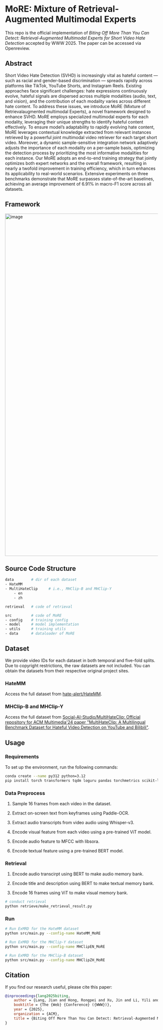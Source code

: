 # MoRE: Mixture of Retrieval-Augmented Multimodal Experts

This repo is the official implementation of *Biting Off More Than You Can Detect: Retrieval-Augmented Multimodal Experts for Short Video Hate Detection* accepted by WWW 2025. The paper can be accessed via Openreview.

## Abstract

Short Video Hate Detection (SVHD) is increasingly vital as hateful content — such as racial and gender-based discrimination — spreads rapidly across platforms like TikTok, YouTube Shorts, and Instagram Reels. Existing approaches face significant challenges: hate expressions continuously evolve, hateful signals are dispersed across multiple modalities (audio, text, and vision), and the contribution of each modality varies across different hate content. To address these issues, we introduce MoRE (Mixture of Retrievalaugmented multimodal Experts), a novel framework designed to enhance SVHD. MoRE employs specialized multimodal experts for each modality, leveraging their unique strengths to identify hateful content effectively. To ensure model’s adaptability to rapidly evolving hate content, MoRE leverages contextual knowledge extracted from relevant instances retrieved by a powerful joint multimodal video retriever for each target short video. Moreover, a dynamic sample-sensitive integration network adaptively adjusts the importance of each modality on a per-sample basis, optimizing the detection process by prioritizing the most informative modalities for each instance. Our MoRE adopts an end-to-end training strategy that jointly optimizes both expert networks and the overall framework, resulting in nearly a twofold improvement in training efficiency, which in turn enhances its applicability to real-world scenarios. Extensive experiments on three benchmarks demonstrate that MoRE surpasses state-of-the-art baselines, achieving an average improvement of 6.91% in macro-F1 score across all datasets.

## Framework
<img width="1126" alt="image" src="https://github.com/user-attachments/assets/9acbe962-004e-4bb1-a200-6407ac2cfa2c" />



## Source Code Structure

```bash
data        # dir of each dataset
- HateMM 
- MultiHateClip     # i.e., MHClip-B and MHClip-Y
    - en
    - zh

retrieval   # code of retrieval

src         # code of MoRE
- config    # training config
- model     # model implementation
- utils     # training utils
- data      # dataloader of MoRE
```

## Dataset

We provide video IDs for each dataset in both temporal and five-fold splits. Due to copyright restrictions, the raw datasets are not included. You can obtain the datasets from their respective original project sites.

### HateMM

Access the full dataset from [hate-alert/HateMM](https://github.com/hate-alert/HateMM).

### MHClip-B and MHClip-Y

Access the full dataset from [Social-AI-Studio/MultiHateClip: Official repository for ACM Multimedia'24 paper "MultiHateClip: A Multilingual Benchmark Dataset for Hateful Video Detection on YouTube and Bilibili"](https://github.com/social-ai-studio/multihateclip).

## Usage

### Requirements

To set up the environment, run the following commands:

```bash
conda create --name py312 python=3.12
pip install torch transformers tqdm loguru pandas torchmetrics scikit-learn colorama wandb hydra-core
```

### Data Preprocess

1. Sample 16 frames from each video in the dataset.

2. Extract on-screen text from keyframes using Paddle-OCR.

3. Extract audio transcripts from video audio using Whisper-v3.

4. Encode visual feature from each video using a pre-trained ViT model.

5. Encode audio feature to MFCC with libsora.

6. Encode textual feature using a pre-trained BERT model.


### Retrieval

1. Encode audio transcirpt using BERT to make audio memory bank.

2. Encode title and description using BERT to make textual memory bank.

3. Encode 16 frames using ViT to make visual memory bank.

```bash
# conduct retrieval
python retrieve/make_retrieval_result.py
```

### Run

```bash
# Run ExMRD for the HateMM dataset
python src/main.py --config-name HateMM_MoRE

# Run ExMRD for the MHClip-Y dataset
python src/main.py --config-name MHClipEN_MoRE

# Run ExMRD for the MHClip-B dataset
python src/main.py --config-name MHClipZH_MoRE
```

## Citation
If you find our research useful, please cite this paper:
```bib
@inproceedings{lang2025biting,
	author = {Lang, Jian and Hong, Rongpei and Xu, Jin and Li, Yili and Xu, Xovee and Zhou, Fan},
	booktitle = {The {Web} {Conference} ({WWW})},
	year = {2025},
	organization = {ACM},
	title = {Biting Off More Than You Can Detect: Retrieval-Augmented Multimodal Experts for Short Video Hate Detection},
}

```
